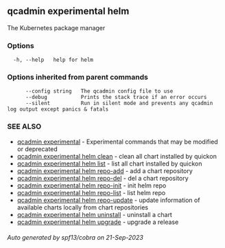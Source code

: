 ## qcadmin experimental helm

The Kubernetes package manager

### Options

```
  -h, --help   help for helm
```

### Options inherited from parent commands

```
      --config string   The qcadmin config file to use
      --debug           Prints the stack trace if an error occurs
      --silent          Run in silent mode and prevents any qcadmin log output except panics & fatals
```

### SEE ALSO

* [qcadmin experimental](qcadmin_experimental.md)	 - Experimental commands that may be modified or deprecated
* [qcadmin experimental helm clean](qcadmin_experimental_helm_clean.md)	 - clean all chart installed by quickon
* [qcadmin experimental helm list](qcadmin_experimental_helm_list.md)	 - list all chart installed by quickon
* [qcadmin experimental helm repo-add](qcadmin_experimental_helm_repo-add.md)	 - add a chart repository
* [qcadmin experimental helm repo-del](qcadmin_experimental_helm_repo-del.md)	 - del a chart repository
* [qcadmin experimental helm repo-init](qcadmin_experimental_helm_repo-init.md)	 - init helm repo
* [qcadmin experimental helm repo-list](qcadmin_experimental_helm_repo-list.md)	 - list helm repo
* [qcadmin experimental helm repo-update](qcadmin_experimental_helm_repo-update.md)	 - update information of available charts locally from chart repositories
* [qcadmin experimental helm uninstall](qcadmin_experimental_helm_uninstall.md)	 - uninstall a chart
* [qcadmin experimental helm upgrade](qcadmin_experimental_helm_upgrade.md)	 - upgrade a release

###### Auto generated by spf13/cobra on 21-Sep-2023
